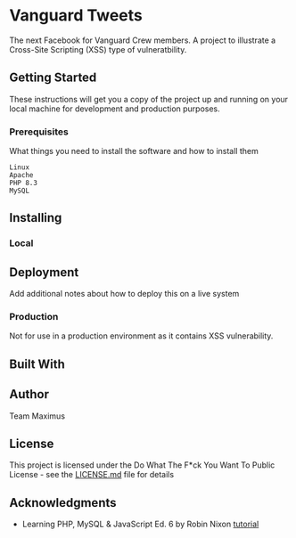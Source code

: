 # Vanguard Tweets

The next Facebook for Vanguard Crew members. A project to illustrate a Cross-Site Scripting (XSS) type of vulneratbility.

## Getting Started

These instructions will get you a copy of the project up and running on your local machine for development and production purposes.

### Prerequisites

What things you need to install the software and how to install them

```
Linux
Apache
PHP 8.3
MySQL
```

## Installing

### Local

## Deployment

Add additional notes about how to deploy this on a live system

### Production

Not for use in a production environment as it contains XSS vulnerability.

## Built With

## Author

Team Maximus

## License

This project is licensed under the Do What The F\*ck You Want To Public License - see the [LICENSE.md](LICENSE.md) file for details

## Acknowledgments

- Learning PHP, MySQL & JavaScript Ed. 6 by Robin Nixon [tutorial](https://github.com/RobinNixon/lpmj6)

